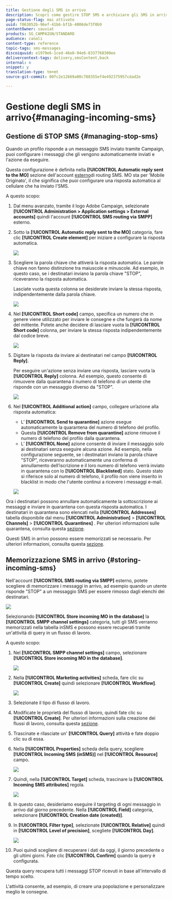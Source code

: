 ```yaml
---
title: Gestione degli SMS in arrivo
description: Scopri come gestire STOP SMS e archiviare gli SMS in arrivo in Adobe Campaign.
page-status-flag: mai attivato
uuid: f063052b-96ef-41b6-bf1b-4006de73f0b9
contentOwner: sauviat
products: SG_CAMPAIGN/STANDARD
audience: canali
content-type: reference
topic-tags: sms-messages
discoiquuid: e1970e6-1ced-46e0-94e6-8337768300ee
delivercontext-tags: delivery,smsContent,back
internal: n
snippet: y
translation-type: tm+mt
source-git-commit: 00fc2e12669a00c788355ef4e492375957cdad2e

---
```



# Gestione degli SMS in arrivo{#managing-incoming-sms}

## Gestione di STOP SMS {#managing-stop-sms}

Quando un profilo risponde a un messaggio SMS inviato tramite Campaign, puoi configurare i messaggi che gli vengono automaticamente inviati e l'azione da eseguire.

Questa configurazione è definita nella **[!UICONTROL Automatic reply sent to the MO]** sezione dell'account [esterno](../../administration/using/configuring-sms-channel.md#defining-an-sms-routing)di routing SMS. MO sta per 'Mobile Originato', il che significa che puoi configurare una risposta automatica al cellulare che ha inviato l'SMS.

A questo scopo:

1. Dal menu avanzato, tramite il logo Adobe Campaign, selezionate **[!UICONTROL Administration > Application settings > External accounts]** quindi l'account **[!UICONTROL SMS routing via SMPP]** esterno.
1. Sotto la **[!UICONTROL Automatic reply sent to the MO]** categoria, fare clic **[!UICONTROL Create element]** per iniziare a configurare la risposta automatica.

   ![](assets/sms_mo_1.png)

1. Scegliere la parola chiave che attiverà la risposta automatica. Le parole chiave non fanno distinzione tra maiuscole e minuscole. Ad esempio, in questo caso, se i destinatari inviano la parola chiave "STOP", riceveranno la risposta automatica.

   Lasciate vuota questa colonna se desiderate inviare la stessa risposta, indipendentemente dalla parola chiave.

   ![](assets/sms_mo_2.png)

1. Nel **[!UICONTROL Short code]** campo, specifica un numero che in genere viene utilizzato per inviare le consegne e che fungerà da nome del mittente. Potete anche decidere di lasciare vuota la **[!UICONTROL Short code]** colonna, per inviare la stessa risposta indipendentemente dal codice breve.

   ![](assets/sms_mo_4.png)

1. Digitare la risposta da inviare ai destinatari nel campo **[!UICONTROL Reply]**.

   Per eseguire un'azione senza inviare una risposta, lasciare vuota la **[!UICONTROL Reply]** colonna. Ad esempio, questo consente di rimuovere dalla quarantena il numero di telefono di un utente che risponde con un messaggio diverso da "STOP".

   ![](assets/sms_mo_3.png)

1. Nel **[!UICONTROL Additional action]** campo, collegare un’azione alla risposta automatica:

   * L’ **[!UICONTROL Send to quarantine]** azione esegue automaticamente la quarantena del numero di telefono del profilo.
   * Questa **[!UICONTROL Remove from quarantine]** azione rimuove il numero di telefono del profilo dalla quarantena.
   * L’ **[!UICONTROL None]** azione consente di inviare il messaggio solo ai destinatari senza eseguire alcuna azione.
   Ad esempio, nella configurazione seguente, se i destinatari inviano la parola chiave "STOP", riceveranno automaticamente una conferma di annullamento dell’iscrizione e il loro numero di telefono verrà inviato in quarantena con lo **[!UICONTROL Blacklisted]** stato. Questo stato si riferisce solo al numero di telefono, il profilo non viene inserito in blacklist in modo che l'utente continui a ricevere i messaggi e-mail.

   ![](assets/sms_mo.png)

Ora i destinatari possono annullare automaticamente la sottoscrizione ai messaggi e inviare in quarantena con questa risposta automatica. I destinatari in quarantena sono elencati nella **[!UICONTROL Addresses]** tabella disponibile dal menu **[!UICONTROL Administration]** &gt; **[!UICONTROL Channels]** &gt; **[!UICONTROL Quarantines]** . Per ulteriori informazioni sulle quarantena, consulta questa [sezione](../../sending/using/understanding-quarantine-management.md).

Questi SMS in arrivo possono essere memorizzati se necessario. Per ulteriori informazioni, consulta questa [sezione](#storing-incoming-sms).

## Memorizzazione SMS in arrivo {#storing-incoming-sms}

Nell'account **[!UICONTROL SMS routing via SMPP]** esterno, potete scegliere di memorizzare i messaggi in arrivo, ad esempio quando un utente risponde "STOP" a un messaggio SMS per essere rimosso dagli elenchi dei destinatari.

![](assets/sms_config_mo_1.png)

Selezionando **[!UICONTROL Store incoming MO in the database]** la **[!UICONTROL SMPP channel settings]** categoria, tutti gli SMS verranno memorizzati nella tabella inSMS e possono essere recuperati tramite un'attività di query in un flusso di lavoro.

A questo scopo:

1. Nel **[!UICONTROL SMPP channel settings]** campo, selezionare **[!UICONTROL Store incoming MO in the database]**.

   ![](assets/sms_config_mo_2.png)

1. Nella **[!UICONTROL Marketing activities]** scheda, fare clic su **[!UICONTROL Create]** quindi selezionare **[!UICONTROL Workflow]**.

   ![](assets/sms_config_mo_3.png)

1. Selezionate il tipo di flusso di lavoro.
1. Modificate le proprietà del flusso di lavoro, quindi fate clic su **[!UICONTROL Create]**. Per ulteriori informazioni sulla creazione dei flussi di lavoro, consulta questa [sezione](../../automating/using/building-a-workflow.md).
1. Trascinate e rilasciate un' **[!UICONTROL Query]** attività e fate doppio clic su di essa.
1. Nella **[!UICONTROL Properties]** scheda della query, scegliere **[!UICONTROL Incoming SMS (inSMS)]** nel **[!UICONTROL Resource]** campo.

   ![](assets/sms_config_mo_4.png)

1. Quindi, nella **[!UICONTROL Target]** scheda, trascinare la **[!UICONTROL Incoming SMS attributes]** regola.

   ![](assets/sms_config_mo_5.png)

1. In questo caso, desideriamo eseguire il targeting di ogni messaggio in arrivo dal giorno precedente. Nella **[!UICONTROL Field]** categoria, selezionare **[!UICONTROL Creation date (created)]**.
1. In **[!UICONTROL Filter type]**, selezionate **[!UICONTROL Relative]** quindi in **[!UICONTROL Level of precision]**, scegliete **[!UICONTROL Day]**.

   ![](assets/sms_config_mo_6.png)

1. Puoi quindi scegliere di recuperare i dati da oggi, il giorno precedente o gli ultimi giorni. Fate clic **[!UICONTROL Confirm]** quando la query è configurata.

Questa query recupera tutti i messaggi STOP ricevuti in base all'intervallo di tempo scelto.

L'attività consente, ad esempio, di creare una popolazione e personalizzare meglio le consegne.
